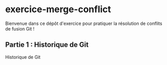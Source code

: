 # exercice-merge-conflict

Bienvenue dans ce dépôt d'exercice pour pratiquer la résolution de conflits de fusion Git !

## Partie 1 : Historique de Git

Historique de Git